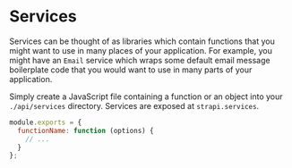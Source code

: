 # Services

Services can be thought of as libraries which contain functions that you might want to use
in many places of your application. For example, you might have an `Email` service which
wraps some default email message boilerplate code that you would want to use in many parts
of your application.

Simply create a JavaScript file containing a function or an object into your `./api/services`
directory. Services are exposed at `strapi.services`.

```js
module.exports = {
  functionName: function (options) {
    // ...
  }
};
```
